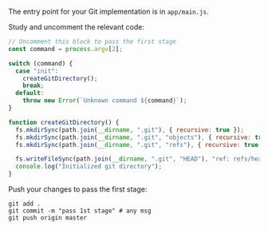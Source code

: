 The entry point for your Git implementation is in `app/main.js`.

Study and uncomment the relevant code: 

```javascript
// Uncomment this block to pass the first stage
const command = process.argv[2];

switch (command) {
  case "init":
    createGitDirectory();
    break;
  default:
    throw new Error(`Unknown command ${command}`);
}

function createGitDirectory() {
  fs.mkdirSync(path.join(__dirname, ".git"), { recursive: true });
  fs.mkdirSync(path.join(__dirname, ".git", "objects"), { recursive: true });
  fs.mkdirSync(path.join(__dirname, ".git", "refs"), { recursive: true });

  fs.writeFileSync(path.join(__dirname, ".git", "HEAD"), "ref: refs/heads/main\n");
  console.log("Initialized git directory");
}
```

Push your changes to pass the first stage:

```
git add .
git commit -m "pass 1st stage" # any msg
git push origin master
```
